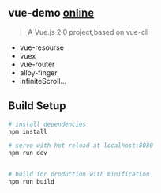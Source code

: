 ## vue-demo [online](https://mov1er.github.io/vue-demo-page/)

> A Vue.js 2.0 project,based on vue-cli

-	vue-resourse
-	vuex
-	vue-router
-	alloy-finger
-	infiniteScroll...

## Build Setup

``` bash
# install dependencies
npm install

# serve with hot reload at localhost:8080
npm run dev


# build for production with minification
npm run build
```

